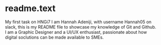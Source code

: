 # readme.text
My first task on HNGi7
I am Hannah Adeniji, with username Hannah05 on slack, this is my README file to showcase my knowledge of Git and Github.
I am a Graphic Designer and a UI/UX enthusiast, passionate about how digital soclutions can be made available to SMEs.
